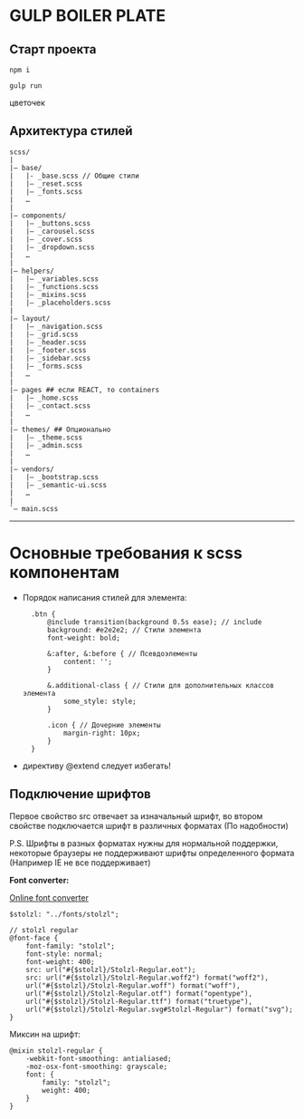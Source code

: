 # GULP BOILER PLATE

## Старт проекта

    npm i

	gulp run

цветочек
## Архитектура стилей

    scss/
    |
    |– base/
    |   |- _base.scss // Общие стили
    |   |– _reset.scss
    |   |– _fonts.scss
    |   …
    |
    |– components/
    |   |– _buttons.scss
    |   |– _carousel.scss
    |   |– _cover.scss
    |   |– _dropdown.scss
    |   …
    |
    |– helpers/
    |   |– _variables.scss
    |   |– _functions.scss
    |   |– _mixins.scss
    |   |– _placeholders.scss
    |
    |– layout/
    |   |– _navigation.scss
    |   |– _grid.scss
    |   |– _header.scss
    |   |– _footer.scss
    |   |– _sidebar.scss
    |   |– _forms.scss
    |   …
    |
    |– pages ## если REACT, то containers
    |   |– _home.scss
    |   |– _contact.scss
    |   …
    |
    |– themes/ ## Опционально
    |   |– _theme.scss
    |   |– _admin.scss
    |   …
    |
    |– vendors/
    |   |– _bootstrap.scss
    |   |– _semantic-ui.scss
    |   …
    |
    `– main.scss

---

# Основные требования к scss компонентам


- Порядок написания стилей для элемента:

		.btn {
			@include transition(background 0.5s ease); // include
			background: #e2e2e2; // Стили элемента
			font-weight: bold;

			&:after, &:before { // Псевдоэлементы  
				content: '';
			}

			&.additional-class { // Стили для дополнительных классов элемента
				some_style: style;
			}

			.icon { // Дочерние элементы
				margin-right: 10px;
			}
		}

- директиву @extend следует избегать!

## Подключение шрифтов

Первое свойство src отвечает за изначальный шрифт, во втором свойстве подключается шрифт в различных форматах (По надобности)

P.S. Шрифты в разных форматах нужны для нормальной поддержки, некоторые браузеры не поддерживают шрифты определенного формата (Например IE не все поддерживает)

**Font converter:** 

[Online font converter](https://onlinefontconverter.com/)

    $stolzl: "../fonts/stolzl";
    
    // stolzl regular
    @font-face {
    	font-family: "stolzl";
    	font-style: normal;
    	font-weight: 400;
    	src: url("#{$stolzl}/Stolzl-Regular.eot");
    	src: url("#{$stolzl}/Stolzl-Regular.woff2") format("woff2"),
    	url("#{$stolzl}/Stolzl-Regular.woff") format("woff"),
    	url("#{$stolzl}/Stolzl-Regular.otf") format("opentype"),
    	url("#{$stolzl}/Stolzl-Regular.ttf") format("truetype"),
    	url("#{$stolzl}/Stolzl-Regular.svg#Stolzl-Regular") format("svg");
    }

Миксин на шрифт:

    @mixin stolzl-regular {
    	-webkit-font-smoothing: antialiased;
    	-moz-osx-font-smoothing: grayscale;
    	font: {
    		family: "stolzl";
    		weight: 400;
    	}
    }
